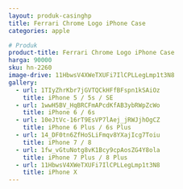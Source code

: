 ```yaml
---
layout: produk-casinghp
title: Ferrari Chrome Logo iPhone Case
categories: apple

# Produk
product-title: Ferrari Chrome Logo iPhone Case
harga: 90000
sku: hn-2260
image-drive: 11HbwsV4XWeTXUFi7IlCPLLegLmp1t3N8
gallery:
  - url: 1TIyZhrKbr7jGVTQCkHFfBFspn1kSAiOz
    title: iPhone 5 / 5s / SE
  - url: 1wwH5BV_HqBRCFmAPcdKfAB3ybRWpZcWo
    title: iPhone 6 / 6s
  - url: 10eJtVc-16rT9EsVP7lAej_jRWJjhOgCZ
    title: iPhone 6 Plus / 6s Plus
  - url: 14_DF0tn6ZfHoSLiFmqv8YXajIcg7Toiu
    title: iPhone 7 / 8
  - url: 1fw_vGtuNotg8vK1Bcy9cpAosZG4Y8ola
    title: iPhone 7 Plus / 8 Plus
  - url: 11HbwsV4XWeTXUFi7IlCPLLegLmp1t3N8
    title: iPhone X
---
```

